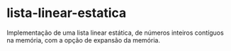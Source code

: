 # lista-linear-estatica

Implementação de uma lista linear estática, de números inteiros contíguos na memória, com a opção de expansão da memória.
